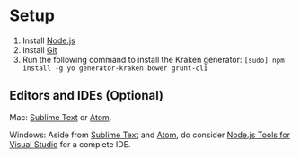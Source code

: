 # Setup
1. Install [Node.js](https://nodejs.org/)
2. Install [Git](http://git-scm.com/book/en/v2/Getting-Started-Installing-Git)
3. Run the following command to install the Kraken generator:
`[sudo] npm install -g yo generator-kraken bower grunt-cli`

## Editors and IDEs (Optional)
Mac: [Sublime Text](http://www.sublimetext.com/) or [Atom](https://atom.io/).

Windows: Aside from [Sublime Text](http://www.sublimetext.com/) and [Atom](https://atom.io/), do consider [Node.js Tools for Visual Studio](http://blogs.msdn.com/b/visualstudio/archive/2015/03/25/node-js-tools-1-0-for-visual-studio.aspx) for a complete IDE.
